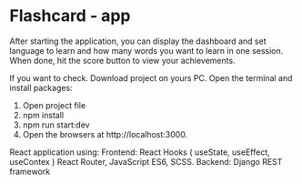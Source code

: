 # Flashcard - app

After starting the application, you can display the dashboard and set language to learn and how many words you want to learn in one session. When done, hit the score button to view your achievements.

If you want to check. Download project on yours PC. Open the terminal and install packages:

1. Open project file
2. npm install
3. npm run start:dev
4. Open the browsers at http://localhost:3000.

React application using: 
Frontend: React Hooks ( useState, useEffect, useContex ) React Router, JavaScript ES6, SCSS.
Backend: Django REST framework